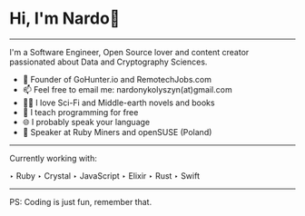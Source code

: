 # Hi, I'm Nardo🖖
-----------------

I'm a Software Engineer, Open Source lover and content creator passionated about Data and Cryptography Sciences.

- 🌱 Founder of GoHunter.io and RemotechJobs.com
- 📫 Feel free to email me: nardonykolyszyn(at)gmail.com
- 🧙‍🧝‍ I love Sci-Fi and Middle-earth novels and books
- 🤲 I teach programming for free
- 🌐 I probably speak your language
- 💬 Speaker at Ruby Miners and openSUSE (Poland)

-----------

Currently working with:

‣ Ruby
‣ Crystal
‣ JavaScript
‣ Elixir
‣ Rust
‣ Swift

-----
PS: Coding is just fun, remember that.
